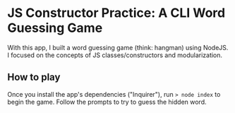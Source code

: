 # JS Constructor Practice: A CLI Word Guessing Game

With this app, I built a word guessing game (think: hangman) using NodeJS. I focused on the concepts of JS classes/constructors and modularization.

## How to play

Once you install the app's dependencies ("Inquirer"), run `> node index` to begin the game. Follow the prompts to try to guess the hidden word.
